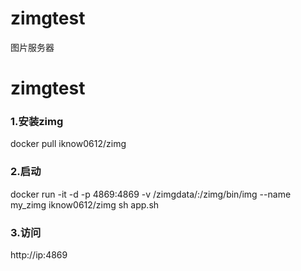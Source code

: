 # zimgtest
图片服务器
# zimgtest

### 1.安装zimg
docker pull iknow0612/zimg

### 2.启动
docker run -it -d -p 4869:4869 -v /zimgdata/:/zimg/bin/img --name my_zimg iknow0612/zimg sh app.sh

### 3.访问
http://ip:4869 